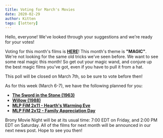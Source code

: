```yaml
---
title: Voting for March's Movies
date: 2020-02-29
author: Kitten
tags: [lottery]
---
```


Hello, everyone!  We've looked through your suggestions and we're ready for your votes!

Voting for this month's films is **[HERE][lotto]**!  This month's theme is **"MAGIC"**.  We're not looking for the same old tricks we've seen before.  We want to see some real magic this month!  So get out your magic wand, and conjure up the best magic films you've got, even if you have to pull it from a hat.

This poll will be closed on March 7th, so be sure to vote before then!

As for this week (March 6-7), we have the following planned for you:
-	**[The Sword in the Stone (1963)][m1]**
-	**[Willow (1988)][m2]**
-	**[MLP FiM 2x11 - Hearth's Warming Eve][p1]**
-	**[MLP FiM 2x12 - Family Appreciation Day][p2]**

Brony Movie Night will be at its usual time: 7:00 EDT on Friday, and 2:00 PM EDT on Saturday.  All of the films for next month will be announced in our next news post.  Hope to see you then!

[lotto]: https://docs.google.com/forms/d/e/1FAIpQLScq-T1Tm3reB-NtNcpNtBD1OGRTVJfyw2QEKrD2h-cr4mKBzw/viewform?usp=sf_link
[m1]: https://www.imdb.com/title/tt0057546/
[m2]: https://www.imdb.com/title/tt0096446/
[p1]: https://www.imdb.com/title/tt2116413/
[p2]: https://www.imdb.com/title/tt2135785/
